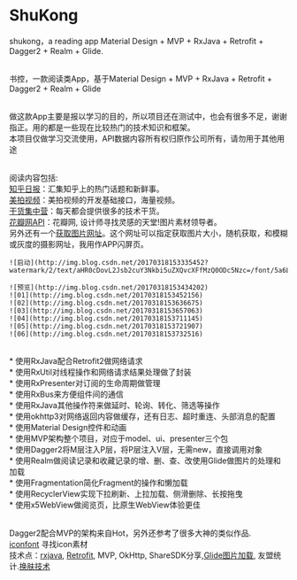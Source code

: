 # ShuKong
shukong，a reading app  Material Design + MVP + RxJava + Retrofit + Dagger2 + Realm + Glide.


<br>书控，一款阅读类App，基于Material Design + MVP + RxJava + Retrofit + Dagger2 + Realm + Glide


<br>做这款App主要是报以学习的目的，所以项目还在测试中，也会有很多不足，谢谢指正。用的都是一些现在比较热门的技术知识和框架。
<br>本项目仅做学习交流使用，API数据内容所有权归原作公司所有，请勿用于其他用途



<br>阅读内容包括:
<br>[知乎日报](https://github.com/izzyleung/ZhihuDailyPurify/wiki/%E7%9F%A5%E4%B9%8E%E6%97%A5%E6%8A%A5-API-%E5%88%86%E6%9E%90)：汇集知乎上的热门话题和新鲜事。
<br>[美拍视频](http://open.meipai.com/resource/api)：美拍视频的开发基础接口，海量视频。
<br>[干货集中营](http://gank.io/api)：每天都会提供很多的技术干货。
<br>[花瓣网API](http://huaban.com/)：花瓣网, 设计师寻找灵感的天堂!图片素材领导者。
<br>另外还有一个[获取图片网址](https://unsplash.it/)。这个网址可以指定获取图片大小，随机获取，和模糊或灰度的摄影网址，我用作APP闪屏页。
    
    ![启动](http://img.blog.csdn.net/20170318153335452?watermark/2/text/aHR0cDovL2Jsb2cuY3Nkbi5uZXQvcXFfMzQ0ODc5Nzc=/font/5a6L5L2T/fontsize/400/fill/I0JBQkFCMA==/dissolve/70/gravity/Center)  
    ![预览](http://img.blog.csdn.net/20170318153434202)  
    ![01](http://img.blog.csdn.net/20170318153452156) 
    ![02](http://img.blog.csdn.net/20170318153636675) 
    ![03](http://img.blog.csdn.net/20170318153657063)  
    ![04](http://img.blog.csdn.net/20170318153711145)  
    ![05](http://img.blog.csdn.net/20170318153721907) 
    ![06](http://img.blog.csdn.net/20170318153732516)  
    
<br> * 使用RxJava配合Retrofit2做网络请求
<br> * 使用RxUtil对线程操作和网络请求结果处理做了封装
<br> * 使用RxPresenter对订阅的生命周期做管理
<br> * 使用RxBus来方便组件间的通信
<br> * 使用RxJava其他操作符来做延时、轮询、转化、筛选等操作
<br> * 使用okhttp3对网络返回内容做缓存，还有日志、超时重连、头部消息的配置
<br> * 使用Material Design控件和动画
<br> * 使用MVP架构整个项目，对应于model、ui、presenter三个包
<br> * 使用Dagger2将M层注入P层，将P层注入V层，无需new，直接调用对象
<br> * 使用Realm做阅读记录和收藏记录的增、删、查、改使用Glide做图片的处理和加载
<br> * 使用Fragmentation简化Fragment的操作和懒加载
<br> * 使用RecyclerView实现下拉刷新、上拉加载、侧滑删除、长按拖曳
<br> * 使用x5WebView做阅览页，比原生WebView体验更佳

<br>Dagger2配合MVP的架构来自Hot，另外还参考了很多大神的类似作品.
<br>[iconfont](http://www.iconfont.cn/) 寻找icon素材
<br>技术点：[rxjava](http://gank.io/post/560e15be2dca930e00da1083),
[Retrofit](http://www.jianshu.com/p/1ef0ba0bccc6), MVP, OkHttp, ShareSDK分享,[Glide图片加载](https://mrfu.me/2016/02/27/Glide_Image_Resizing_&_Scaling/), 友盟统计.[换肤技术](http://blog.zhaiyifan.cn/2015/09/10/Android%E6%8D%A2%E8%82%A4%E6%8A%80%E6%9C%AF%E6%80%BB%E7%BB%93/)





